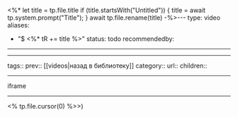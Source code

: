 <%*
let title = tp.file.title
if (title.startsWith("Untitled")) {
title = await tp.system.prompt("Title");
}
await tp.file.rename(title)
-%>---
type: video
aliases: 
- "$ <%* tR += title %>"
status: todo
recommendedby:
---
___
tags:: 
prev:: [[videos|назад в библиотеку]]
category::
url::
children::
___

iframe

___

<% tp.file.cursor(0) %>>)